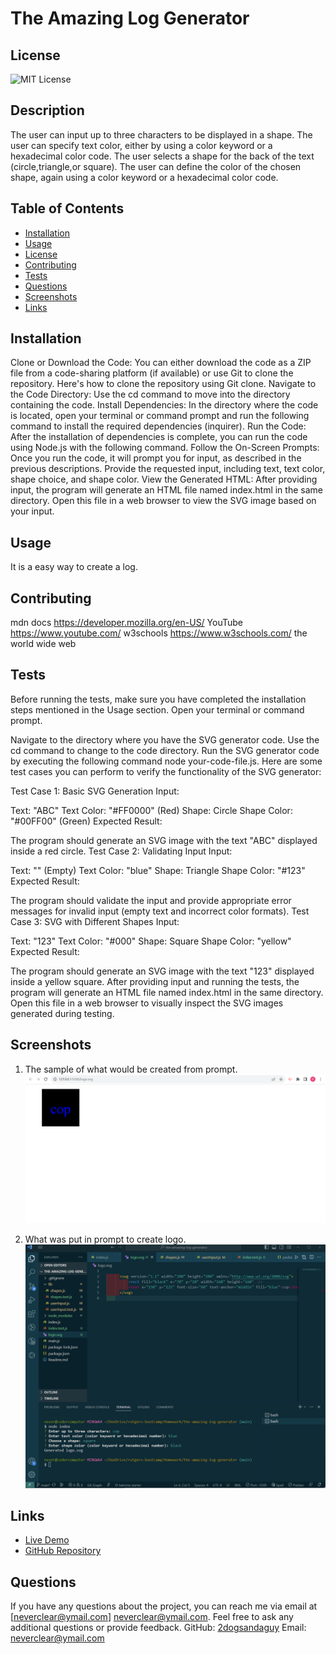 
# The Amazing Log Generator


  ## License
  ![MIT License](https://img.shields.io/badge/license-MIT-brightgreen)
  
  
    

## Description
The user can input up to three characters to be displayed in a shape. The user can specify text color, either by using a color keyword or a hexadecimal color code. The user selects a shape for the back of the text (circle,triangle,or square). The user can define the color of the chosen shape, again using a color keyword or a hexadecimal color code.

## Table of Contents
- [Installation](#installation)
- [Usage](#usage)
- [License](#license)
- [Contributing](#contributing)
- [Tests](#tests)
- [Questions](#questions)
- [Screenshots](#screenshots)
- [Links](#links)

## Installation
Clone or Download the Code:
You can either download the code as a ZIP file from a code-sharing platform (if available) or use Git to clone the repository. Here's how to clone the repository using Git clone. 
Navigate to the Code Directory:
Use the cd command to move into the directory containing the code.
Install Dependencies:
In the directory where the code is located, open your terminal or command prompt and run the following command to install the required dependencies (inquirer).
Run the Code:
After the installation of dependencies is complete, you can run the code using Node.js with the following command.
Follow the On-Screen Prompts:
Once you run the code, it will prompt you for input, as described in the previous descriptions. Provide the requested input, including text, text color, shape choice, and shape color.
View the Generated HTML:
After providing input, the program will generate an HTML file named index.html in the same directory. Open this file in a web browser to view the SVG image based on your input.


## Usage
It is a easy way to create a log.

## Contributing
mdn docs https://developer.mozilla.org/en-US/
YouTube https://www.youtube.com/
w3schools https://www.w3schools.com/
the world wide web

## Tests
Before running the tests, make sure you have completed the installation steps mentioned in the Usage section.
Open your terminal or command prompt.

Navigate to the directory where you have the SVG generator code. Use the cd command to change to the code directory.
Run the SVG generator code by executing the following command node your-code-file.js.
Here are some test cases you can perform to verify the functionality of the SVG generator:

Test Case 1: Basic SVG Generation
Input:

Text: "ABC"
Text Color: "#FF0000" (Red)
Shape: Circle
Shape Color: "#00FF00" (Green)
Expected Result:

The program should generate an SVG image with the text "ABC" displayed inside a red circle.
Test Case 2: Validating Input
Input:

Text: "" (Empty)
Text Color: "blue"
Shape: Triangle
Shape Color: "#123"
Expected Result:

The program should validate the input and provide appropriate error messages for invalid input (empty text and incorrect color formats).
Test Case 3: SVG with Different Shapes
Input:

Text: "123"
Text Color: "#000"
Shape: Square
Shape Color: "yellow"
Expected Result:

The program should generate an SVG image with the text "123" displayed inside a yellow square.
After providing input and running the tests, the program will generate an HTML file named index.html in the same directory. Open this file in a web browser to visually inspect the SVG images generated during testing.


## Screenshots

1. The sample of what would be created from prompt.
![Screenshot 1](./images/Screenshot%202023-09-06%20224327.png)
   

2. What was put in prompt to create logo.
![Screenshot 2](./images/Screenshot%202023-09-06%20224351.png)
   


## Links

- [Live Demo](https://youtu.be/3goHCtDbgMQ)
- [GitHub Repository](https://github.com/2dogsandaguy/the-amazing-log-generator)


## Questions
If you have any questions about the project, you can reach me via email at [neverclear@ymail.com]
neverclear@ymail.com. Feel free to ask any additional questions or provide feedback.
GitHub: [2dogsandaguy](https://github.com/2dogsandaguy)
Email: [neverclear@ymail.com](mailto:neverclear@ymail.com)
  